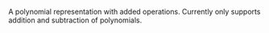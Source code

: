 A polynomial representation with added operations. Currently only supports addition and subtraction of polynomials.
